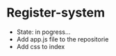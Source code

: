 <h1> Register-system </h1>

- State: in pogress...
- Add app.js file to the repositorie
- Add css to index
